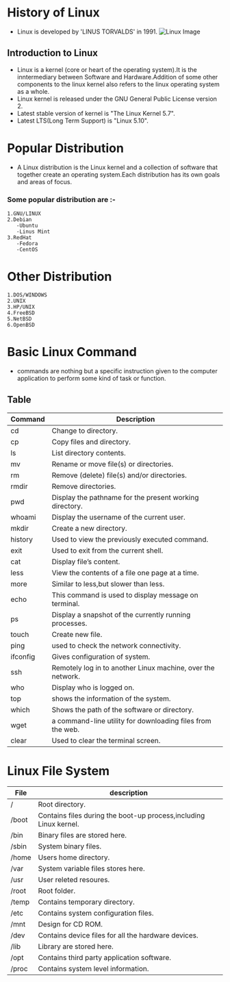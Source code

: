 # **History of Linux**
  * Linux is developed by 'LINUS TORVALDS' in 1991.
    ![Linux Image](https://github.com/ShibaniRath23/missingskill-learning/blob/master/Images/LINUX.png)
## **Introduction to Linux**

  * Linux is a kernel (core or heart of the operating system).It is the inntermediary between Software and Hardware.Addition of some other components to the linux kernel also refers to the linux operating system as a whole.
  * Linux kernel is released under the GNU General Public License version 2.
  * Latest stable version of kernel is "The Linux Kernel 5.7".
  * Latest LTS(Long Term Support) is "Linux 5.10".

# **Popular Distribution**
  * A Linux distribution is the Linux kernel and a collection of software that together create an operating system.Each distribution has its own goals and areas of focus.
   ### **Some popular distribution are :-**
    1.GNU/LINUX
    2.Debian
       -Ubuntu
       -Linus Mint
    3.RedHat
       -Fedora
       -CentOS
# **Other Distribution**
    1.DOS/WINDOWS
    2.UNIX
    3.HP/UNIX
    4.FreeBSD
    5.NetBSD
    6.OpenBSD

# **Basic Linux Command**
  * commands are nothing but a specific  instruction given to the computer application to perform some kind of task or function.

  ## Table

   |Command | Description|
   |--------|------------|
   |cd| Change to directory.|
   |cp|Copy files and directory.|
   |ls|List directory contents.|
   |mv|Rename or move file(s) or directories.|
   |rm|Remove (delete) file(s) and/or directories.|
   |rmdir|Remove directories.|
   |pwd|Display the pathname for the present working  directory.|
   |whoami|Display the username of the current user.|
   |mkdir|Create a new directory.|
   |history|Used to view the previously executed command.| 
   |exit|Used to exit from the current shell.|
   |cat|Display file’s content.|
   |less|View the contents of a file one page at a time.|
   |more|Similar to less,but slower than less.|
   |echo|This command is used to display message on terminal.|
   |ps|Display a snapshot of the currently running processes.|
   |touch|Create new file.|
   |ping|used to check the network connectivity.|
   |ifconfig|Gives configuration of system.|
   |ssh|Remotely log in to another Linux machine, over the network.|
   |who|Display who is logged on.|
   |top|shows the  information of the system.|
   |which|Shows the path of the software or directory.|
   |wget| a command-line utility for downloading files from the web.|
   |clear| Used to clear the terminal screen.|


# **Linux File System**
|File|description|
|---|-----------|
|/|Root directory.|
|/boot|Contains files during the boot-up process,including Linux kernel.|
|/bin|Binary files are stored here.|
|/sbin|System binary files.|
|/home|Users home directory.| 
|/var |System variable  files stores here.|
|/usr|User releted resoures.|
|/root|Root folder.|
|/temp|Contains temporary directory.|
|/etc|Contains system configuration files.|
|/mnt|Design for CD ROM.|
|/dev|Contains  device files for all the hardware devices.|
|/lib|Library are stored here.|
|/opt|Contains third party application software.|
|/proc|Contains system level information.|
